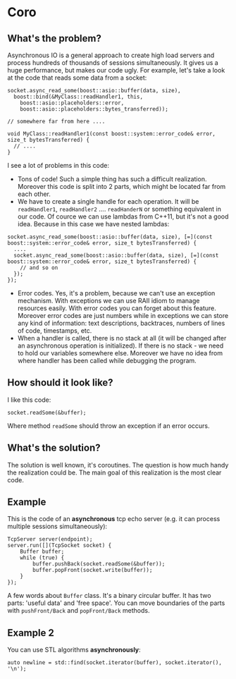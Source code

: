# Coro

## What's the problem?

Asynchronous IO is a general approach to create high load servers and process hundreds of thousands of sessions simultaneously. It gives us a huge performance, but makes our code ugly. For example, let's take a look at the code that reads some data from a socket:

```
socket.async_read_some(boost::asio::buffer(data, size),
  boost::bind(&MyClass::readHandler1, this,
    boost::asio::placeholders::error,
    boost::asio::placeholders::bytes_transferred));
    
// somewhere far from here ....

void MyClass::readHandler1(const boost::system::error_code& error, size_t bytesTransferred) {
  // ....
}
```

I see a lot of problems in this code:

- Tons of code! Such a simple thing has such a difficult realization. Moreover this code is split into 2 parts, which might be located far from each other.
- We have to create a single handle for each operation. It will be `readHandler1`, `readHandler2` .... `readHanderN` or something equivalent in our code. Of cource we can use lambdas from C++11, but it's not a good idea. Because in this case we have nested lambdas:

```
socket.async_read_some(boost::asio::buffer(data, size), [=](const boost::system::error_code& error, size_t bytesTransferred) {
  ....
  socket.async_read_some(boost::asio::buffer(data, size), [=](const boost::system::error_code& error, size_t bytesTransferred) {
    // and so on
  });
});
```

- Error codes. Yes, it's a problem, because we can't use an exception mechanism. With exceptions we can use RAII idiom to manage resources easily. With error codes you can forget about this feature. Moreover error codes are just numbers while in exceptions we can store any kind of information: text descriptions, backtraces, numbers of lines of code, timestamps, etc.
- When a handler is called, there is no stack at all (it will be changed after an asynchronous operation is initialized). If there is no stack - we need to hold our variables somewhere else. Moreover we have no idea from where handler has been called while debugging the program.

## How should it look like?

I like this code:

```
socket.readSome(&buffer);
```

Where method `readSome` should throw an exception if an error occurs.

## What's the solution?

The solution is well known, it's coroutines. The question is how much handy the realization could be. The main goal of this realization is the most clear code.

## Example

This is the code of an **asynchronous** tcp echo server (e.g. it can process multiple sessions simultaneously):

```
TcpServer server(endpoint);
server.run([](TcpSocket socket) {
	Buffer buffer;
	while (true) {
		buffer.pushBack(socket.readSome(&buffer));
		buffer.popFront(socket.write(buffer));
	}
});
```

A few words about `Buffer` class. It's a binary circular buffer. It has two parts: 'useful data' and 'free space'. You can move boundaries of the parts with `pushFront/Back` and `popFront/Back` methods.

## Example 2

You can use STL algorithms **asynchronously**:

```
auto newline = std::find(socket.iterator(buffer), socket.iterator(), '\n');
```
